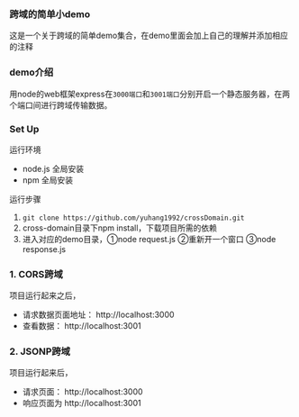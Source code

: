### 跨域的简单小demo
这是一个关于跨域的简单demo集合，在demo里面会加上自己的理解并添加相应的注释

### demo介绍
用node的web框架express在`3000端口`和`3001端口`分别开启一个静态服务器，在两个端口间进行跨域传输数据。

### Set Up
运行环境
- node.js 全局安装
- npm 全局安装

运行步骤
1. `git clone https://github.com/yuhang1992/crossDomain.git`
2. cross-domain目录下npm install，下载项目所需的依赖
3. 进入对应的demo目录，①node request.js  ②重新开一个窗口   ③node response.js

### 1. CORS跨域

项目运行起来之后，
- 请求数据页面地址： http://localhost:3000
- 查看数据： http://localhost:3001


### 2. JSONP跨域

项目运行起来后，
- 请求页面： http://localhost:3000
- 响应页面为 http://localhost:3001



